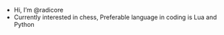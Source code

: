 - Hi, I’m @radicore
- Currently interested in chess, Preferable language in coding is Lua and Python

<!---
radicore/radicore is a ✨ special ✨ repository because its `README.md` (this file) appears on your GitHub profile.
You can click the Preview link to take a look at your changes.
--->
